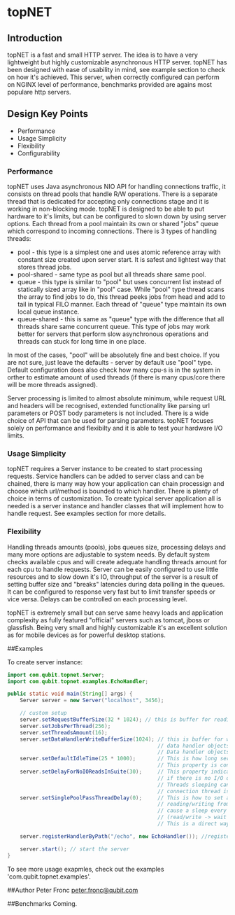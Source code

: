 # topNET

## Introduction

topNET is a fast and small HTTP server. The idea is to have a very lightweight but highly customizable asynchronous HTTP server. topNET has been designed with ease of usability in mind, see example section to check on how it's achieved.
This server, when correctly configured can perform on NGINX level of performance, benchmarks provided are agains most populare http servers.

## Design Key Points
* Performance
* Usage Simplicity
* Flexibility
* Configurability

### Performance
topNET uses Java asynchronous NIO API for handling connections traffic, it consists on thread pools that handle R/W operations. There is a separate thread that is dedicated for accepting only connections stage and it is working in non-blocking mode. topNET is designed to be able to put hardware to it's limits, but can be configured to slown down by using server options.
Each thread from a pool maintain its own or shared "jobs" queue which correspond to incoming connections. There is 3 types of handling threads:
* pool - this type is a simplest one and uses atomic reference array with constant size created upon server start. It is safest and lightest way that stores thread jobs. 
* pool-shared - same type as pool but all threads share same pool.
* queue - this type is similar to "pool" but uses concurrent list instead of statically sized array like in "pool" case. While "pool" type thread scans the array to find jobs to do, this thread peeks jobs from head and add to tail in typical FILO manner. Each thread of "queue" type maintain its own local queue instance.
* queue-shared - this is same as "queue" type with the difference that all threads share same concurrent queue. This type of jobs may work better for servers that perform slow asynchronous operations and threads can stuck for long time in one place.

In most of the cases, "pool" will be absolutely fine and best choice. If you are not sure, just leave the defaults - server by default use "pool" type. Default configuration does also check how many cpu-s is in the system in orther to estimate amount of used threads (if there is many cpus/core there will be more threads assigned).

Server processing is limited to almost absolute minimum, while request URL and headers will be recognised, extended functionality like parsing url parameters or POST body parameters is not included. There is a wide choice of API that can be used for parsing parameters.
topNET focuses solely on performance and flexibilty and it is able to test your hardware I/O limits.

### Usage Simplicity
topNET requires a Server instance to be created to start processing requests. Service handlers can be added to server class and can be chained, there is many way how your application can chain processign and choose which url/method is bounded to which handler. There is plenty of choice in terms of customization.
To create typical server application all is needed is a server instance and handler classes that will implement how to handle request. See examples section for more details.

### Flexibility
Handling threads amounts (pools), jobs queues size, processing delays and many more options are adjustable to system needs. By default system checks available cpus and will create adequate handling threads amount for each cpu to handle requests. Server can be easily configured to use little resources and to slow down it's IO, throughput of the server is a result of setting buffer size and "breaks" latencies during data polling in the queues. It can be configured to response very fast but to limit transfer speeds or vice versa. Delays can be controlled on each processing level.

topNET is extremely small but can serve same heavy loads and application complexity as fully featured "official" servers such as tomcat, jboss or glassfish. Being very small and highly customizable it's an excellent solution as for mobile devices as for powerful desktop stations.


##Examples

To create server instance:

```java
import com.qubit.topnet.Server;
import com.qubit.topnet.examples.EchoHandler;

public static void main(String[] args) {
	Server server = new Server("localhost", 3456);

	// custom setup
	server.setRequestBufferSize(32 * 1024); // this is buffer for readin, buffers for reading are hold by threads
	server.setJobsPerThread(256);
  	server.setThreadsAmount(16);
  	server.setDataHandlerWriteBufferSize(1024); // this is buffer for writing back, those buffers are hold by 
  												// data handler objects. 
  												// Data handler objects are the jobs in threads queues.
  	server.setDefaultIdleTime(25 * 1000);		// This is how long server will wait for R/W before closing.
  												// This property is configurable on handler level.
  	server.setDelayForNoIOReadsInSuite(30);		// This property indicates how many milisconds thread will sleep 
  												// if there is no I/O occuring in its queue (queue having jobs!).
  												// Threads sleeping can be waked up at any time if accepting 
  												// connection thread is updating the queue.
  	server.setSinglePoolPassThreadDelay(0);		// This is how to set any delay between "rounds" of 
  												// reading/writing from/to jobs. Value larger than zero will 
  												// cause a sleep every time thread is checking queue for I/O 
  												// (read/write -> wait etc.).
  												// This is a direct way to slow down server - when necessary.

  	server.registerHandlerByPath("/echo", new EchoHandler()); //register demo handler (echoing data back)

  	server.start(); // start the server
}
```

To see more usage exapmles, check out the examples 'com.qubit.topnet.examples'.

##Author
Peter Fronc <peter.fronc@qubit.com>

##Benchmarks
Coming.

